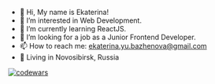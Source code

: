 - 👋 Hi, My name is Ekaterina!
- 👀 I’m interested in Web Development.
- 🌱 I’m currently learning ReactJS.
- 💞️ I’m looking for a job as a Junior Frontend Developer.
- 📫 How to reach me: ekaterina.yu.bazhenova@gmail.com
- :round_pushpin: Living in Novosibirsk, Russia


[![codewars](https://www.codewars.com/users/ekaterina2288/badges/micro?theme=light)](https://www.codewars.com/users/username) 
<!---
kathriciya/kathriciya is a ✨ special ✨ repository because its `README.md` (this file) appears on your GitHub profile.
You can click the Preview link to take a look at your changes.
--->
